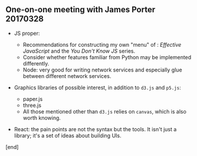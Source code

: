 ## One-on-one meeting with James Porter 20170328

 * JS proper:
 
   * Recommendations for constructing my own "menu" of : _Effective JavaScript_ and the _You Don't Know JS_ series.
   * Consider whether features familiar from Python may be implemented differently.
   * Node: very good for writing network services and especially glue between different network services.

 * Graphics libraries of possible interest, in addition to `d3.js` and `p5.js`:
   * paper.js
   * three.js
   * All those mentioned other than `d3.js` relies on `canvas`, which is also worth knowing.

* React: the pain points are not the syntax but the tools. It isn't just a library; it's a set of ideas about building UIs.

[end]
